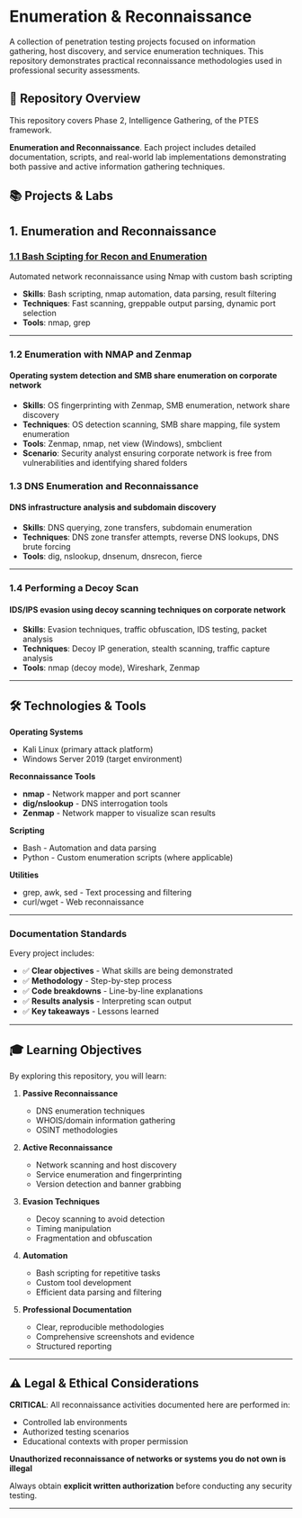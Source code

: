 # Enumeration & Reconnaissance

A collection of penetration testing projects focused on information gathering, host discovery, and service enumeration techniques. This repository demonstrates practical reconnaissance methodologies used in professional security assessments.

## 🎯 Repository Overview

This repository covers Phase 2, Intelligence Gathering, of the PTES framework.

**Enumeration and Reconnaissance**. Each project includes detailed documentation, scripts, and real-world lab implementations demonstrating both passive and active information gathering techniques.

## 📚 Projects & Labs

## 1. Enumeration and Reconnaissance

### [1.1 Bash Scipting for Recon and Enumeration](https://github.com/cartier-hacks/enumeration-and-recon/tree/main/bash_scripting_for_recon)

Automated network reconnaissance using Nmap with custom bash scripting

- **Skills**: Bash scripting, nmap automation, data parsing, result filtering
- **Techniques**: Fast scanning, greppable output parsing, dynamic port selection
- **Tools**: nmap, grep

---

### 1.2 Enumeration with NMAP and Zenmap

#### Operating system detection and SMB share enumeration on corporate network

- **Skills**: OS fingerprinting with Zenmap, SMB enumeration, network share discovery
- **Techniques**: OS detection scanning, SMB share mapping, file system enumeration
- **Tools**: Zenmap, nmap, net view (Windows), smbclient
- **Scenario**: Security analyst ensuring corporate network is free from vulnerabilities and identifying shared folders

### 1.3 DNS Enumeration and Reconnaissance

#### DNS infrastructure analysis and subdomain discovery

- **Skills**: DNS querying, zone transfers, subdomain enumeration
- **Techniques**: DNS zone transfer attempts, reverse DNS lookups, DNS brute forcing
- **Tools**: dig, nslookup, dnsenum, dnsrecon, fierce

---

### 1.4 Performing a Decoy Scan

#### IDS/IPS evasion using decoy scanning techniques on corporate network

- **Skills**: Evasion techniques, traffic obfuscation, IDS testing, packet analysis
- **Techniques**: Decoy IP generation, stealth scanning, traffic capture analysis
- **Tools**: nmap (decoy mode), Wireshark, Zenmap

---

## 🛠️ Technologies & Tools

**Operating Systems**

- Kali Linux (primary attack platform)
- Windows Server 2019 (target environment)

**Reconnaissance Tools**

- **nmap** - Network mapper and port scanner
- **dig/nslookup** - DNS interrogation tools
- **Zenmap** - Network mapper to visualize scan results

**Scripting**

- Bash - Automation and data parsing
- Python - Custom enumeration scripts (where applicable)

**Utilities**

- grep, awk, sed - Text processing and filtering
- curl/wget - Web reconnaissance

---

### Documentation Standards

Every project includes:

- ✅ **Clear objectives** - What skills are being demonstrated
- ✅ **Methodology** - Step-by-step process
- ✅ **Code breakdowns** - Line-by-line explanations
- ✅ **Results analysis** - Interpreting scan output
- ✅ **Key takeaways** - Lessons learned

---

## 🎓 Learning Objectives

By exploring this repository, you will learn:

1.  **Passive Reconnaissance**

    - DNS enumeration techniques
    - WHOIS/domain information gathering
    - OSINT methodologies

2.  **Active Reconnaissance**

    - Network scanning and host discovery
    - Service enumeration and fingerprinting
    - Version detection and banner grabbing

3.  **Evasion Techniques**

    - Decoy scanning to avoid detection
    - Timing manipulation
    - Fragmentation and obfuscation

4.  **Automation**

    - Bash scripting for repetitive tasks
    - Custom tool development
    - Efficient data parsing and filtering

5.  **Professional Documentation**

    - Clear, reproducible methodologies
    - Comprehensive screenshots and evidence
    - Structured reporting

---

## ⚠️ Legal & Ethical Considerations

**CRITICAL**: All reconnaissance activities documented here are performed in:

- Controlled lab environments
- Authorized testing scenarios
- Educational contexts with proper permission

**Unauthorized reconnaissance of networks or systems you do not own is illegal**

Always obtain **explicit written authorization** before conducting any security testing.

---
